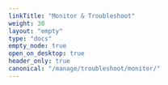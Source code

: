 ```yaml
---
linkTitle: "Monitor & Troubleshoot"
weight: 30
layout: "empty"
type: "docs"
empty_node: true
open_on_desktop: true
header_only: true
canonical: "/manage/troubleshoot/monitor/"
---
```

